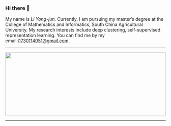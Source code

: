 
### Hi there 👋

My name is <em>Li Yong-jun</em>. Currently, I am pursuing my master’s degree at the College of Mathematics and Informatics, South China Agricultural University. My research interests include deep clustering, self-supervised representation learning. You can find me by my email:l1730114051@gmail.com.

<hr>

<a href="https://github.com/LYJhere/github-readme-stats" title="Go to Source"><img width="100%" height="200" src="https://github-readme-stats.vercel.app/api?username=zhoushengisnoob&show_icons=true&theme=gotham"></a>

<hr>
